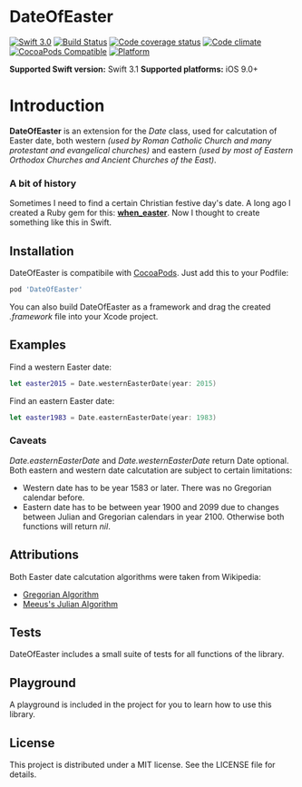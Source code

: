 # DateOfEaster
[![Swift 3.0](https://img.shields.io/badge/Swift-3.1-yellow.svg?style=flat)](https://developer.apple.com/swift/) [![Build Status](https://img.shields.io/travis/loyolny/DateOfEaster/master.svg?style=flat-square)](https://travis-ci.org/loyolny/DateOfEaster) [![Code coverage status](https://img.shields.io/codecov/c/github/loyolny/DateOfEaster.svg?style=flat-square)](http://codecov.io/github/loyolny/DateOfEaster) [![Code climate](https://img.shields.io/codeclimate/github/loyolny/DateOfEaster.svg)](https://codeclimate.com/github/Loyolny/DateOfEaster) [![CocoaPods Compatible](https://img.shields.io/cocoapods/v/DateOfEaster.svg)](https://img.shields.io/cocoapods/v/SwiftMoment) [![Platform](https://img.shields.io/cocoapods/p/DateOfEaster.svg?style=flat)](http://cocoadocs.org/docsets/SwiftMoment)

**Supported Swift version:** Swift 3.1
**Supported platforms:** iOS 9.0+
# Introduction
**DateOfEaster** is an extension for the _Date_ class, used for calcutation of Easter date, both western _(used by Roman Catholic Church and many protestant and evangelical churches)_ and eastern _(used by most of Eastern Orthodox Churches and Ancient Churches of the East)_.

### A bit of history
Sometimes I need to find a certain Christian festive day's date. A long ago I created a Ruby gem for this: **[when_easter](https://github.com/Loyolny/when_easter)**. Now I thought to create something like this in Swift.

## Installation
DateOfEaster is compatibile with [CocoaPods](http://cocoapods.org/). Just add this to
your Podfile:

```ruby
pod 'DateOfEaster'
```

You can also build DateOfEaster as a framework and drag the created _.framework_ file into your Xcode project.

## Examples
Find a western Easter date:
```Swift
let easter2015 = Date.westernEasterDate(year: 2015)
```

Find an eastern Easter date:
```Swift
let easter1983 = Date.easternEasterDate(year: 1983)
```
### Caveats
_Date.easternEasterDate_ and _Date.westernEasterDate_ return Date optional. Both eastern and western date calcutation are subject to certain limitations:
* Western date has to be year 1583 or later. There was no Gregorian calendar before.
* Eastern date has to be between year 1900 and 2099 due to changes between Julian and Gregorian calendars in year 2100.
Otherwise both functions will return *nil*.

## Attributions

Both Easter date calcutation algorithms were taken from Wikipedia:
* [Gregorian Algorithm](https://en.wikipedia.org/wiki/Computus#Anonymous_Gregorian_algorithm)
* [Meeus's Julian Algorithm](https://en.wikipedia.org/wiki/Computus#Meeus.27_Julian_algorithm)

## Tests
DateOfEaster includes a small suite of tests for all functions of the library.

## Playground
A playground is included in the project for you to learn how to use this library.

## License

This project is distributed under a MIT license. See the LICENSE file
for details.
